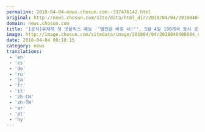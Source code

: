 ```yaml
---
permalink: 2018-04-04-news.chosun.com--337476142.html
original: http://news.chosun.com/site/data/html_dir/2018/04/04/2018040400622.html
domain: news.chosun.com
title: '[공식]유재석 첫 넷플릭스 예능 ''범인은 바로 너!'', 5월 4일 190개국 동시 공개'
image: http://image.chosun.com/sitedata/image/201804/04/2018040400604_0.jpg
date: 2018-04-04 00:18:15
category: news
translations: 
 - 'en'
 - 'es'
 - 'de'
 - 'ru'
 - 'ja'
 - 'fr'
 - 'it'
 - 'zh-CN'
 - 'zh-TW'
 - 'ar'
 - 'pt'
 - 'hy'
---
```



